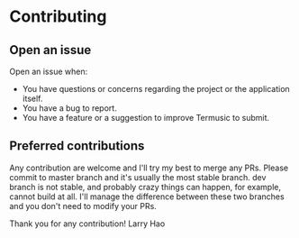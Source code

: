 # Contributing

## Open an issue

Open an issue when:

- You have questions or concerns regarding the project or the application itself.
- You have a bug to report.
- You have a feature or a suggestion to improve Termusic to submit.

## Preferred contributions

Any contribution are welcome and I'll try my best to merge any PRs.
Please commit to master branch and it's usually the most stable branch. dev branch is not stable, and probably crazy things can happen, for example, cannot build at all. I'll manage the difference between these two branches and you don't need to modify your PRs.

Thank you for any contribution!
Larry Hao

